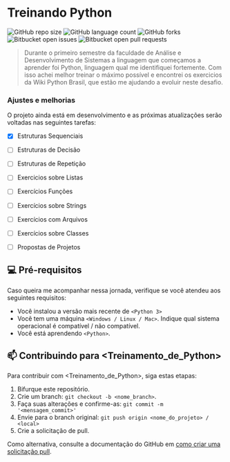 # Treinando Python
<!---Esses são exemplos. Veja https://shields.io para outras pessoas ou para personalizar este conjunto de escudos. Você pode querer incluir dependências, status do projeto e informações de licença aqui--->

![GitHub repo size](https://img.shields.io/github/repo-size/wxmariixw/Treino-de-python?style=for-the-badge)
![GitHub language count](https://img.shields.io/github/languages/count/wxmariixw/Treino-de-python?style=for-the-badge)
![GitHub forks](https://img.shields.io/github/forks/wxmariixw/Treino-de-python?style=for-the-badge)
![Bitbucket open issues](https://img.shields.io/bitbucket/issues/wxmariixw/Treino-de-python?style=for-the-badge)
![Bitbucket open pull requests](https://img.shields.io/bitbucket/pr-raw/wxmariixw/Treino-de-python?style=for-the-badge)

> Durante o primeiro semestre da faculdade de Análise e Desenvolvimento de Sistemas a linguagem que começamos a aprender foi Python, linguagem qual me identifiquei fortemente. Com isso achei melhor treinar o máximo possível e encontrei os exercicios da Wiki Python Brasil, que estão me ajudando a evoluir neste desafio.

### Ajustes e melhorias

O projeto ainda está em desenvolvimento e as próximas atualizações serão voltadas nas seguintes tarefas:

- [x] Estruturas Sequenciais
- [ ] Estruturas de Decisão
- [ ] Estruturas de Repetição
- [ ] Exercicios sobre Listas
- [ ] Exercícios Funções
- [ ] Exercícios sobre Strings
- [ ] Exercícios com Arquivos
- [ ] Exercícios sobre Classes
- [ ] Propostas de Projetos


## 💻 Pré-requisitos

Caso queira me acompanhar nessa jornada, verifique se você atendeu aos seguintes requisitos:
<!---Estes são apenas requisitos de exemplo. Adicionar, duplicar ou remover conforme necessário--->
* Você instalou a versão mais recente de `<Python 3>`
* Você tem uma máquina `<Windows / Linux / Mac>`. Indique qual sistema operacional é compatível / não compatível.
* Você está aprendendo `<Python>`.

## 📫 Contribuindo para <Treinamento_de_Python>
<!---Se o seu README for longo ou se você tiver algum processo ou etapas específicas que deseja que os contribuidores sigam, considere a criação de um arquivo CONTRIBUTING.md separado--->
Para contribuir com <Treinamento_de_Python>, siga estas etapas:

1. Bifurque este repositório.
2. Crie um branch: `git checkout -b <nome_branch>`.
3. Faça suas alterações e confirme-as: `git commit -m '<mensagem_commit>'`
4. Envie para o branch original: `git push origin <nome_do_projeto> / <local>`
5. Crie a solicitação de pull.

Como alternativa, consulte a documentação do GitHub em [como criar uma solicitação pull](https://help.github.com/en/github/collaborating-with-issues-and-pull-requests/creating-a-pull-request).
